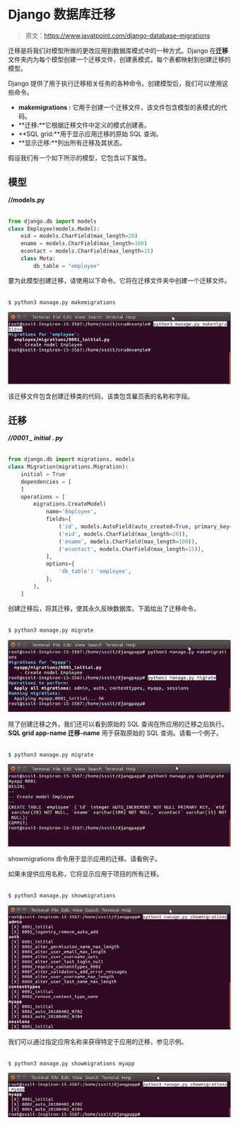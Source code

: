 # Django 数据库迁移

> 原文：<https://www.javatpoint.com/django-database-migrations>

迁移是将我们对模型所做的更改应用到数据库模式中的一种方式。Django 在**迁移**文件夹内为每个模型创建一个迁移文件，创建表模式，每个表都映射到创建迁移的模型。

Django 提供了用于执行迁移相关任务的各种命令。创建模型后，我们可以使用这些命令。

*   **makemigrations :** 它用于创建一个迁移文件，该文件包含模型的表模式的代码。
*   **迁移:**它根据迁移文件中定义的模式创建表。
*   **SQL grid:**用于显示应用迁移的原始 SQL 查询。
*   **显示迁移:**列出所有迁移及其状态。

假设我们有一个如下所示的模型，它包含以下属性。

## 模型

**//models.py**

```py

from django.db import models
class Employee(models.Model):
    eid = models.CharField(max_length=20)
    ename = models.CharField(max_length=100)
    econtact = models.CharField(max_length=15)
    class Meta:
        db_table = "employee"

```

要为此模型创建迁移，请使用以下命令。它将在迁移文件夹中创建一个迁移文件。

```py

$ python3 manage.py makemigrations

```

![Django makemigrations](img/36609b0d97499eb2e8ca217ac3bb0e58.png)

该迁移文件包含创建迁移类的代码，该类包含雇员表的名称和字段。

## 迁移

***//0001 _ initial . py***

```py

from django.db import migrations, models
class Migration(migrations.Migration):
    initial = True
    dependencies = [
    ]
    operations = [
        migrations.CreateModel(
            name='Employee',
            fields=[
                ('id', models.AutoField(auto_created=True, primary_key=True, serialize=False, verbose_name='ID')),
                ('eid', models.CharField(max_length=20)),
                ('ename', models.CharField(max_length=100)),
                ('econtact', models.CharField(max_length=15)),
            ],
            options={
                'db_table': 'employee',
            },
        ),
    ]

```

创建迁移后，将其迁移，使其永久反映数据库。下面给出了迁移命令。

```py

$ python3 manage.py migrate

```

![Django migrate](img/8586c95621d322a9ef1646d59fb6f480.png)

除了创建迁移之外，我们还可以看到原始的 SQL 查询在所应用的迁移之后执行。**SQL grid app-name 迁移-name** 用于获取原始的 SQL 查询。请看一个例子。

```py

$ python3 manage.py migrate

```

![Django migrate 1](img/22416b3f78d50e3b8390b78704026b93.png)

showmigrations 命令用于显示应用的迁移。请看例子。

如果未提供应用名称，它将显示应用于项目的所有迁移。

```py

$ python3 manage.py showmigrations

```

![Django showmigrations](img/f59bacc856f6fb067c3706e246122a90.png)

我们可以通过指定应用名称来获得特定于应用的迁移，参见示例。

```py

$ python3 manage.py showmigrations myapp

```

![Django showmigrations myapp](img/c65a1d93e81e121813e60bee57d4680f.png)